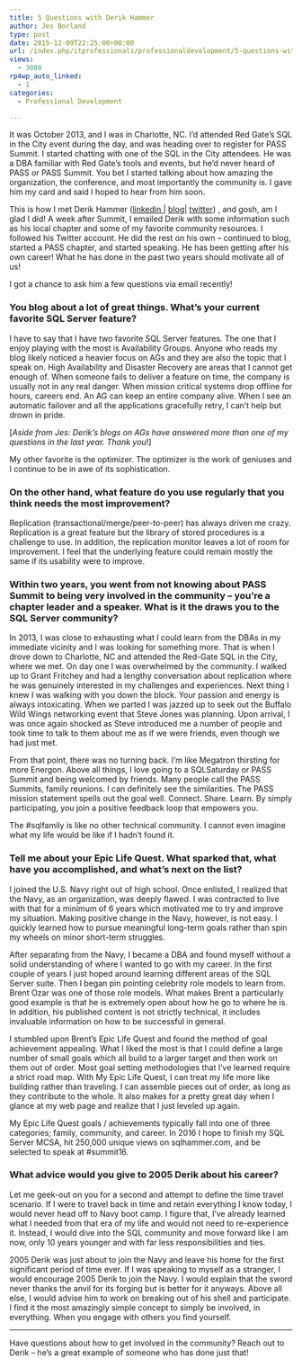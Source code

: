 ```yaml
---
title: 5 Questions with Derik Hammer
author: Jes Borland
type: post
date: 2015-12-09T22:25:00+00:00
url: /index.php/itprofessionals/professionaldevelopment/5-questions-with-derik-hammer/
views:
  - 3088
rp4wp_auto_linked:
  - 1
categories:
  - Professional Development

---
```

It was October 2013, and I was in Charlotte, NC. I&#8217;d attended Red Gate&#8217;s SQL in the City event during the day, and was heading over to register for PASS Summit. I started chatting with one of the SQL in the City attendees. He was a DBA familiar with Red Gate&#8217;s tools and events, but he&#8217;d never heard of PASS or PASS Summit. You bet I started talking about how amazing the organization, the conference, and most importantly the community is. I gave him my card and said I hoped to hear from him soon.

This is how I met Derik Hammer (<a href="https://www.linkedin.com/in/sqlhammer" target="_blank">linkedin </a>| <a href="http://www.sqlhammer.com/blog/" target="_blank">blog</a>| <a href="https://twitter.com/SQLHammer" target="_blank">twitter</a>) , and gosh, am I glad I did! A week after Summit, I emailed Derik with some information such as his local chapter and some of my favorite community resources. I followed his Twitter account. He did the rest on his own &#8211; continued to blog, started a PASS chapter, and started speaking. He has been getting after his own career! What he has done in the past two years should motivate all of us!

I got a chance to ask him a few questions via email recently!

### You blog about a lot of great things. What&#8217;s your current favorite SQL Server feature?

I have to say that I have two favorite SQL Server features. The one that I enjoy playing with the most is Availability Groups. Anyone who reads my blog likely noticed a heavier focus on AGs and they are also the topic that I speak on. High Availability and Disaster Recovery are areas that I cannot get enough of. When someone fails to deliver a feature on time, the company is usually not in any real danger. When mission critical systems drop offline for hours, careers end. An AG can keep an entire company alive. When I see an automatic failover and all the applications gracefully retry, I can&#8217;t help but drown in pride.

[_Aside from Jes: Derik&#8217;s blogs on AGs have answered more than one of my questions in the last year. Thank you_!]

My other favorite is the optimizer. The optimizer is the work of geniuses and I continue to be in awe of its sophistication.

### On the other hand, what feature do you use regularly that you think needs the most improvement?

Replication (transactional/merge/peer-to-peer) has always driven me crazy. Replication is a great feature but the library of stored procedures is a challenge to use. In addition, the replication monitor leaves a lot of room for improvement. I feel that the underlying feature could remain mostly the same if its usability were to improve.

### Within two years, you went from not knowing about PASS Summit to being very involved in the community &#8211; you&#8217;re a chapter leader and a speaker. What is it the draws you to the SQL Server community?

In 2013, I was close to exhausting what I could learn from the DBAs in my immediate vicinity and I was looking for something more. That is when I drove down to Charlotte, NC and attended the Red-Gate SQL in the City, where we met. On day one I was overwhelmed by the community. I walked up to Grant Fritchey and had a lengthy conversation about replication where he was genuinely interested in my challenges and experiences. Next thing I knew I was walking with you down the block. Your passion and energy is always intoxicating. When we parted I was jazzed up to seek out the Buffalo Wild Wings networking event that Steve Jones was planning. Upon arrival, I was once again shocked as Steve introduced me a number of people and took time to talk to them about me as if we were friends, even though we had just met.

From that point, there was no turning back. I&#8217;m like Megatron thirsting for more Energon. Above all things, I love going to a SQLSaturday or PASS Summit and being welcomed by friends. Many people call the PASS Summits, family reunions. I can definitely see the similarities. The PASS mission statement spells out the goal well. Connect. Share. Learn. By simply participating, you join a positive feedback loop that empowers you.

The #sqlfamily is like no other technical community. I cannot even imagine what my life would be like if I hadn&#8217;t found it.

### Tell me about your Epic Life Quest. What sparked that, what have you accomplished, and what&#8217;s next on the list?

I joined the U.S. Navy right out of high school. Once enlisted, I realized that the Navy, as an organization, was deeply flawed. I was contracted to live with that for a minimum of 6 years which motivated me to try and improve my situation. Making positive change in the Navy, however, is not easy. I quickly learned how to pursue meaningful long-term goals rather than spin my wheels on minor short-term struggles.

After separating from the Navy, I became a DBA and found myself without a solid understanding of where I wanted to go with my career. In the first couple of years I just hoped around learning different areas of the SQL Server suite. Then I began pin pointing celebrity role models to learn from. Brent Ozar was one of those role models. What makes Brent a particularly good example is that he is extremely open about how he go to where he is. In addition, his published content is not strictly technical, it includes invaluable information on how to be successful in general.

I stumbled upon Brent&#8217;s Epic Life Quest and found the method of goal achievement appealing. What I liked the most is that I could define a large number of small goals which all build to a larger target and then work on them out of order. Most goal setting methodologies that I&#8217;ve learned require a strict road map. With My Epic Life Quest, I can treat my life more like building rather than traveling. I can assemble pieces out of order, as long as they contribute to the whole. It also makes for a pretty great day when I glance at my web page and realize that I just leveled up again.

My Epic Life Quest goals / achievements typically fall into one of three categories; family, community, and career. In 2016 I hope to finish my SQL Server MCSA, hit 250,000 unique views on sqlhammer.com, and be selected to speak at #summit16.

### What advice would you give to 2005 Derik about his career?

Let me geek-out on you for a second and attempt to define the time travel scenario. If I were to travel back in time and retain everything I know today, I would never head off to Navy boot camp. I figure that, I&#8217;ve already learned what I needed from that era of my life and would not need to re-experience it. Instead, I would dive into the SQL community and move forward like I am now, only 10 years younger and with far less responsibilities and ties.

2005 Derik was just about to join the Navy and leave his home for the first significant period of time ever. If I was speaking to myself as a stranger, I would encourage 2005 Derik to join the Navy. I would explain that the sword never thanks the anvil for its forging but is better for it anyways. Above all else, I would advise him to work on breaking out of his shell and participate. I find it the most amazingly simple concept to simply be involved, in everything. When you engage with others you find yourself. 

* * *

Have questions about how to get involved in the community? Reach out to Derik &#8211; he&#8217;s a great example of someone who has done just that!